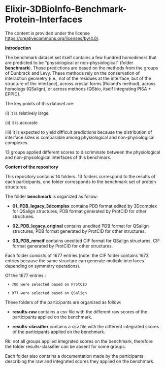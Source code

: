 # Elixir-3DBioInfo-Benchmark-Protein-Interfaces

The content is provided under the license https://creativecommons.org/licenses/by/4.0/.

**Introduction**

The benchmark dataset set itself contains a few hundred homodimers that are predicted to be “physiological or non-physiological” (folder **benchmark**). Those predictions are based on the methods from the groups of Dunbrack and Levy. These methods rely on the conservation of interaction geometry (i.e., not of the residues at the interface, but of the structure of the interface), across crystal forms (Roland’s method), across homologs (QSalign), or across methods (QSbio, itself integrating PISA + EPPIC). 

The key points of this dataset are: 
 
(i) it is relatively large

(ii) it is accurate

(iii) it is expected to yield difficult predictions because the distribution of interface sizes is comparable among physiological and non-physiological complexes.

13 groups applied different scores to discriminate between the physiological and non-physiological interfaces of this benchmark.


**Content of the repository**

This repository contains 14 folders. 13 folders correspond to the results of each participants, one folder corresponds to the benchmark set of protein structures.

The folder **benchmark** is organized as follow:

   - **01_PDB_legacy_3dcomplex** contains PDB format edited by 3Dcomplex for QSalign structures, PDB format generated by ProtCID for other structures.

   - **02_PDB_legacy_original** contains unedited PDB format for QSalign structures, PDB format generated by ProtCID for other structures.

   - **03_PDB_mmcif** contains unedited CIF format for QSalign structures, CIF format generated by ProtCID for other structures.

 Each folder consists of 1677 entries (note: the CIF folder contains 1673 entries because the same structure can generate multiple interfaces depending on symmetry operations).

 Of the 1677 entries :
 
     • 700 were selected based on ProtCID
     
     • 977 were selected based on QSalign
     
     
     
These folders of the participants are organized as follow:

  - **results-raw** contains a csv file with the different raw scores of the participants applied on the benchmark.

  - **results-classifier** contains a csv file with the different integrated scores of the participants applied on the benchmark.
  
  Rk: not all groups applied integrated scores on the benchmark, therefore the folder results-classifier can be absent for some groups.

Each folder also contains a documentation made by the participants describing the raw and integrated scores they applied on the benchmark.

